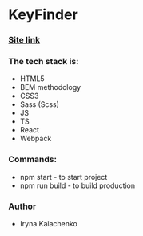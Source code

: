 # KeyFinder

### [Site link]()

### The tech stack is:

- HTML5
- BEM methodology
- CSS3
- Sass (Scss)
- JS
- TS
- React
- Webpack

### Commands:

- npm start - to start project
- npm run build - to build production

### Author

- Iryna Kalachenko
